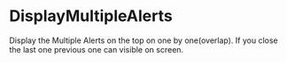 # DisplayMultipleAlerts
Display the Multiple Alerts on the top on one by one(overlap). If you close the last one previous one can visible on screen.
